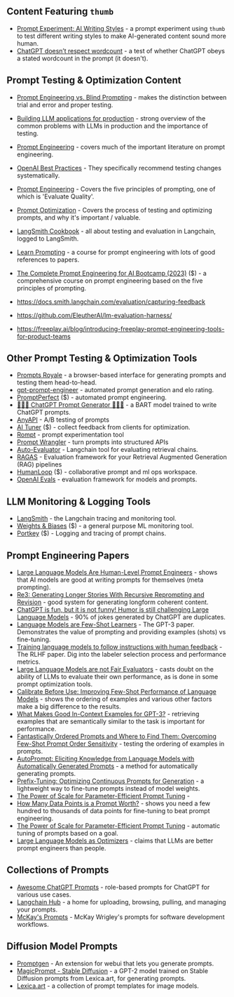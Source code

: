 ## Content Featuring `thumb`
- [Prompt Experiment: AI Writing Styles](https://www.saxifrage.xyz/post/ai-writing-style-prompt-experiment) - a prompt experiment using `thumb` to test different writing styles to make AI-generated content sound more human.
- [ChatGPT doesn’t respect wordcount](https://www.saxifrage.xyz/post/chatgpt-wordcount) - a test of whether ChatGPT obeys a stated wordcount in the prompt (it doesn't).

## Prompt Testing & Optimization Content
- [Prompt Engineering vs. Blind Prompting](https://mitchellh.com/writing/prompt-engineering-vs-blind-prompting) - makes the distinction between trial and error and proper testing.
- [Building LLM applications for production](https://huyenchip.com/2023/04/11/llm-engineering.html) - strong overview of the common problems with LLMs in production and the importance of testing.
- [Prompt Engineering](https://lilianweng.github.io/posts/2023-03-15-prompt-engineering/) - covers much of the important literature on prompt engineering.
- [OpenAI Best Practices](https://platform.openai.com/docs/guides/gpt-best-practices/strategy-test-changes-systematically) - They specifically recommend testing changes systematically.
- [Prompt Engineering](https://www.saxifrage.xyz/post/prompt-engineering) - Covers the five principles of prompting, one of which is 'Evaluate Quality'.
- [Prompt Optimization](https://www.saxifrage.xyz/post/prompt-optimization) - Covers the process of testing and optimizing prompts, and why it's important / valuable.
- [LangSmith Cookbook](https://github.com/langchain-ai/langsmith-cookbook/tree/main) - all about testing and evaluation in Langchain, logged to LangSmith.
- [Learn Prompting](https://learnprompting.org/) - a course for prompt engineering with lots of good references to papers.
- [The Complete Prompt Engineering for AI Bootcamp (2023)](https://www.udemy.com/course/prompt-engineering-for-ai/) ($) - a comprehensive course on prompt engineering based on the five principles of prompting.


- https://docs.smith.langchain.com/evaluation/capturing-feedback
- https://github.com/EleutherAI/lm-evaluation-harness/

- https://freeplay.ai/blog/introducing-freeplay-prompt-engineering-tools-for-product-teams


## Other Prompt Testing & Optimization Tools
- [Prompts Royale](https://promptsroyale.com/) - a browser-based interface for generating prompts and testing them head-to-head.
- [gpt-prompt-engineer](https://github.com/mshumer/gpt-prompt-engineer) - automated prompt generation and elo rating.
- [PromptPerfect](https://promptperfect.jina.ai/) ($) - automated prompt engineering.
- [👨🏻‍🎤 ChatGPT Prompt Generator 👨🏻‍🎤](https://huggingface.co/spaces/merve/ChatGPT-prompt-generator) - a BART model trained to write ChatGPT prompts.
- [AnyAPI](https://anyapi.netlify.app/) - A/B testing of prompts
- [AI Tuner](https://www.pulseinsights.com/ai-tuner) ($) - collect feedback from clients for optimization.
- [Rompt](https://rompt.ai/) - prompt experimentation tool
- [Prompt Wrangler](https://prompt-wrangler.com/) - turn prompts into structured APIs
- [Auto-Evaluator](https://autoevaluator.langchain.com/) - Langchain tool for evaluating retrieval chains.
- [RAGAS](https://github.com/explodinggradients/ragas) - Evaluation framework for your Retrieval Augmented Generation (RAG) pipelines
- [HumanLoop](https://humanloop.com/) ($) - collaborative prompt and ml ops workspace.
- [OpenAI Evals](https://github.com/openai/evals) - evaluation framework for models and prompts.

## LLM Monitoring & Logging Tools
- [LangSmith](https://smith.langchain.com/) - the Langchain tracing and monitoring tool.
- [Weights & Biases](https://wandb.ai/site/) ($) - a general purpose ML monitoring tool.
- [Portkey](https://portkey.ai/) ($) - Logging and tracing of prompt chains.

## Prompt Engineering Papers
- [Large Language Models Are Human-Level Prompt Engineers](https://arxiv.org/abs/2211.01910) - shows that AI models are good at writing prompts for themselves (meta prompting).
- [Re3: Generating Longer Stories With Recursive Reprompting and Revision](https://arxiv.org/abs/2210.06774) - good system for generating longform coherent content.
- [ChatGPT is fun, but it is not funny! Humor is still challenging Large Language Models](https://arxiv.org/abs/2306.04563) - 90% of jokes generated by ChatGPT are duplicates.
- [Language Models are Few-Shot Learners](https://arxiv.org/pdf/2005.14165.pdf) - The GPT-3 paper. Demonstrates the value of prompting and providing examples (shots) vs fine-tuning.
- [Training language models to follow instructions with human feedback](https://arxiv.org/pdf/2203.02155.pdf) - The RLHF paper. Dig into the labeler selection process and performance metrics.
- [Large Language Models are not Fair Evaluators](https://arxiv.org/abs/2305.17926) - casts doubt on the ability of LLMs to evaluate their own performance, as is done in some prompt optimization tools.
- [Calibrate Before Use: Improving Few-Shot Performance of Language Models](https://arxiv.org/abs/2102.09690) - shows the ordering of examples and various other factors make a big difference to the results.
- [What Makes Good In-Context Examples for GPT-3?](https://arxiv.org/abs/2101.06804) - retrieving examples that are semantically similar to the task is important for performance.
- [Fantastically Ordered Prompts and Where to Find Them: Overcoming Few-Shot Prompt Order Sensitivity](https://arxiv.org/abs/2104.08786) - testing the ordering of examples in prompts.
- [AutoPrompt: Eliciting Knowledge from Language Models with Automatically Generated Prompts](https://arxiv.org/abs/2010.15980) - a method for automatically generating prompts.
- [Prefix-Tuning: Optimizing Continuous Prompts for Generation](https://arxiv.org/abs/2101.00190) - a lightweight way to fine-tune prompts instead of model weights.
- [The Power of Scale for Parameter-Efficient Prompt Tuning](https://arxiv.org/abs/2104.08691) - 
- [How Many Data Points is a Prompt Worth?](https://arxiv.org/abs/2103.08493) - shows you need a few hundred to thousands of data points for fine-tuning to beat prompt engineering.
- [The Power of Scale for Parameter-Efficient Prompt Tuning](https://arxiv.org/abs/2104.08691) - automatic tuning of prompts based on a goal.
- [Large Language Models as Optimizers](https://arxiv.org/abs/2309.03409) - claims that LLMs are better prompt engineers than people.


## Collections of Prompts
- [Awesome ChatGPT Prompts](https://github.com/f/awesome-chatgpt-prompts) - role-based prompts for ChatGPT for various use cases.
- [Langchain Hub](https://smith.langchain.com/hub?page=1) - a home for uploading, browsing, pulling, and managing your prompts.
- [McKay's Prompts](https://github.com/mckaywrigley/prompts/tree/main) - McKay Wrigley's prompts for software development workflows.

## Diffusion Model Prompts
- [Promptgen](https://github.com/AUTOMATIC1111/stable-diffusion-webui-promptgen) - An extension for webui that lets you generate prompts.
- [MagicPrompt - Stable Diffusion](https://huggingface.co/Gustavosta/MagicPrompt-Stable-Diffusion) - a GPT-2 model trained on Stable Diffusion prompts from Lexica.art, for generating prompts.
- [Lexica.art](https://lexica.art/) - a collection of prompt templates for image models.
